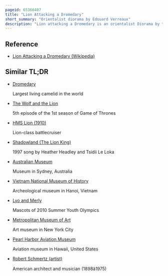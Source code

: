 ```yaml
---
pageid: 65366407
title: "Lion Attacking a Dromedary"
short_summary: "Orientalist diorama by Édouard Verreaux"
description: "Lion attacking a Dromedary is an orientalist Diorama by the french Taxidermist Douard Verreaux in the Carnegie Museum of natural History Collection. It portrays a fictional Scene of a Man on a dromedary trying to fend off an Attack by a barbarian Lion."
---
```


## Reference

- [Lion Attacking a Dromedary (Wikipedia)](https://en.wikipedia.org/?curid=65366407)

## Similar TL;DR

- [Dromedary](/tldr/en/dromedary)

  Largest living camelid in the world

- [The Wolf and the Lion](/tldr/en/the-wolf-and-the-lion)

  5th episode of the 1st season of Game of Thrones

- [HMS Lion (1910)](/tldr/en/hms-lion-1910)

  Lion-class battlecruiser

- [Shadowland (The Lion King)](/tldr/en/shadowland-the-lion-king)

  1997 song by Heather Headley and Tsidii Le Loka

- [Australian Museum](/tldr/en/australian-museum)

  Museum in Sydney, Australia

- [Vietnam National Museum of History](/tldr/en/vietnam-national-museum-of-history)

  Archeological museum in Hanoi, Vietnam

- [Lyo and Merly](/tldr/en/lyo-and-merly)

  Mascots of 2010 Summer Youth Olympics

- [Metropolitan Museum of Art](/tldr/en/metropolitan-museum-of-art)

  Art museum in New York City

- [Pearl Harbor Aviation Museum](/tldr/en/pearl-harbor-aviation-museum)

  Aviation museum in Hawaii, United States

- [Robert Schmertz (artist)](/tldr/en/robert-schmertz-artist)

  American architect and musician (1898â1975)
